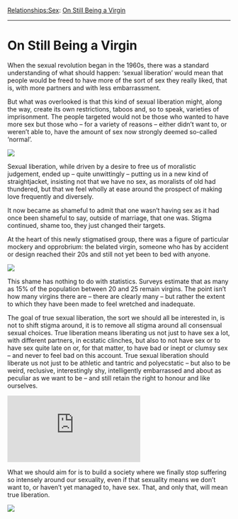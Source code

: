 [Relationships:](https://www.theschooloflife.com/thebookoflife/category/relationships/)[Sex](https://www.theschooloflife.com/thebookoflife/category/relationships/sex/): [On Still Being a Virgin](https://www.theschooloflife.com/thebookoflife/on-still-being-a-virgin/)

* * *

# On Still Being a Virgin

When the sexual revolution began in the 1960s, there was a standard understanding of what should happen: ‘sexual liberation’ would mean that people would be freed to have more of the sort of sex they really liked, that is, with more partners and with less embarrassment.

But what was overlooked is that this kind of sexual liberation might, along the way, create its own restrictions, taboos and, so to speak, varieties of imprisonment. The people targeted would not be those who wanted to have more sex but those who – for a variety of reasons – either didn’t want to, or weren’t able to, have the amount of sex now strongly deemed so-called ‘normal’.

![](https://www.theschooloflife.com/thebookoflife/wp-content/uploads/2017/07/Mick-Jagger-Marianne-Faithfull1.jpg)

Sexual liberation, while driven by a desire to free us of moralistic judgement, ended up – quite unwittingly – putting us in a new kind of straightjacket, insisting not that we have no sex, as moralists of old had thundered, but that we feel wholly at ease around the prospect of making love frequently and diversely.

It now became as shameful to admit that one wasn’t having sex as it had once been shameful to say, outside of marriage, that one was. Stigma continued, shame too, they just changed their targets.

At the heart of this newly stigmatised group, there was a figure of particular mockery and opprobrium: the belated virgin, someone who has by accident or design reached their 20s and still not yet been to bed with anyone.

![](http://www.metmuseum.org/toah/banners/mobile/praf_bannermobile.jpg)

This shame has nothing to do with statistics. Surveys estimate that as many as 15% of the population between 20 and 25 remain virgins. The point isn’t how many virgins there are – there are clearly many – but rather the extent to which they have been made to feel wretched and inadequate.

The goal of true sexual liberation, the sort we should all be interested in, is not to shift stigma around, it is to remove all stigma around all consensual sexual choices. True liberation means liberating us not just to have sex a lot, with different partners, in ecstatic clinches, but also to not have sex or to have sex quite late on or, for that matter, to have bad or inept or clumsy sex – and never to feel bad on this account. True sexual liberation should liberate us not just to be athletic and tantric and polyecstatic – but also to be weird, reclusive, interestingly shy, intelligently embarrassed and about as peculiar as we want to be – and still retain the right to honour and like ourselves.

![](http://madaboutparis.com/wp-content/themes/Madaboutparis/thumb.php?src=http://madaboutparis.com/wp-content/uploads/2010/06/charlotte-gainsbourg_1491.jpg&h=370&w=485&zc=1)

What we should aim for is to build a society where we finally stop suffering so intensely around our sexuality, even if that sexuality means we don’t want to, or haven’t yet managed to, have sex. That, and only that, will mean true liberation.

[![](https://img.youtube.com/vi/e-WCz951EBc/0.jpg)](https://www.youtube.com/embed/e-WCz951EBc '')
